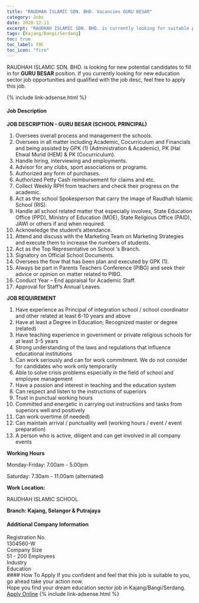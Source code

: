 ```yaml
---
title: "RAUDHAH ISLAMIC SDN. BHD. Vacancies GURU BESAR" 
category: Jobs 
date: 2020-12-11 
excerpt: "RAUDHAH ISLAMIC SDN. BHD. is currently looking for suitable person to fill in the GURU BESAR which positioned at Kajang/Bangi/Serdang" 
tags: [Kajang/Bangi/Serdang] 
toc: true 
toc_label: TOC 
toc_icon: "fire" 
--- 
```


<p>RAUDHAH ISLAMIC SDN. BHD. is looking for new potential candidates to fill in for <b>GURU BESAR</b> position. If you currently looking for new education sector job opportunities and qualified with the job desc, feel free to apply this job.
</p>{% include link-adsense.html %} 
 <div><div><div><h4>Job Description</h4></div></div><div><div><span><div><p><strong>JOB DESCRIPTION - GURU BESAR (SCHOOL PRINCIPAL)</strong></p><ol><li>Oversees overall process and management the schools.</li><li>Oversees in all matter including Academic, Cocurriculum and Financials and being assisted by GPK (1) (Administration &amp; Academic), PK (Hal Ehwal Murid (HEM) &amp; PK (Cocurriculum).</li><li>Handle hiring, interviewing and employments.</li><li>Advisor for any clubs, sport associations or programs.</li><li>Authorized any form of purchases.</li><li>Authorized Petty Cash reimbursement for claims and etc.</li><li>Collect Weekly RPH from teachers and check their progress on the academic.</li><li>Act as the school Spokesperson that carry the image of Raudhah Islamic School (RIS).</li><li>Handle all school related matter that especially involves, State Education Office (PPD), Ministry of Education (MOE), State Religious Office (PAID), JAWI or others if and when required.</li><li>Acknowledge the student&#8217;s attendance.</li><li>Attend and discuss with the Marketing Team on Marketing Strategies and execute them to increase the numbers of students.</li><li>Act as the Top Representative on School &#8216;s Branch.</li><li>Signatory on Official School Documents.</li><li>Oversees the flow that has been plan and executed by GPK (1).</li><li>Always be part in Parents Teachers Conference (PIBG) and seek their advice or opinion on matter related to PIBG.</li><li>Conduct Year &#8211; End appraisal for Academic Staff.</li><li>Approval for Staff&#8217;s Annual Leaves.&#160;</li></ol><p><strong>JOB REQUIREMENT</strong></p><ol><li>Have experience as Principal of integration school / school coordinator and other related at least 6-10 years and above</li><li>Have at least a Degree in Education; Recognized master or degree (related)</li><li>Have teaching experience in government or private religious schools for at least 3-5 years</li><li>Strong understanding of the laws and regulations that influence educational institutions</li><li>Can work seriously and can for work commitment. We do not consider for candidates who work only temporarily</li><li>Able to solve crisis problems especially in the field of school and employee management</li><li>Have a passion and interest in teaching and the education system</li><li>Can respect and listen to the instructions of superiors</li><li>Trust in punctual working hours</li><li>Committed and energetic in carrying out instructions and tasks from superiors well and positively</li><li>Can work overtime (if needed)</li><li>Can maintain arrival / punctuality well (working hours / event / event preparation)</li><li>A person who is active, diligent and can get involved in all company events</li></ol><p><strong>Working Hours</strong></p><p>Monday-Friday: 7.00am - 5.00pm</p><p>Saturday: 7.30am - 11.00am (alternated)</p><p><strong>Work Location:</strong></p><p>RAUDHAH ISLAMIC SCHOOL</p><p><strong>Branch: Kajang, Selangor &amp; Putrajaya</strong></p></div></span></div></div></div> 
<div><div><div><h4>Additional Company Information</h4></div></div><div><div><div><div><div><div><div><div><span>Registration No.</span></div></div><div><span>1304560-W</span></div></div></div></div><div><div><div><div><div><span>Company Size</span></div></div><div><span>51 - 200 Employees</span></div></div></div></div><div><div><div><div><div><span>Industry</span></div></div><div><span>Education</span></div></div></div></div></div></div></div></div> 
#### How To Apply 
If you confident and feel that this job is suitable to you, go ahead take your action now. <br/> 
Hope you find your dream education sector job in Kajang/Bangi/Serdang. <br/> 
<a href="https://www.jobstreet.com.my/en/job/guru-besar-4439421?jobId=jobstreet-my-job-4439421&sectionRank=22&token=0~c9ca3c88-ef13-4d59-ad23-d3fcc87b8e30&fr=SRP%20View%20In%20New%20Ta" class="btn btn--info" target="_blank" rel="nofollow noopenner">Apply Online</a> 
{% include link-adsense.html %} 